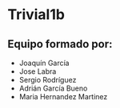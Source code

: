 # Trivial1b
## Equipo formado por: 

* Joaquín García
* Jose Labra
* Sergio Rodríguez
* Adrián García Bueno
* Maria Hernandez Martinez
